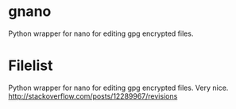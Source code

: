 # gnano
Python wrapper for nano for editing gpg encrypted files.


Filelist
========
Python wrapper for nano for editing gpg encrypted files.
Very nice.
http://stackoverflow.com/posts/12289967/revisions
